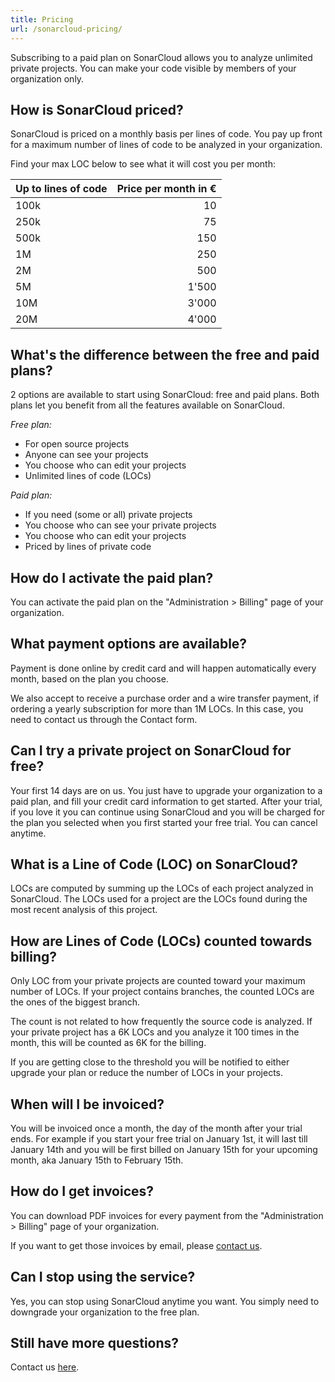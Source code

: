 ```yaml
---
title: Pricing
url: /sonarcloud-pricing/
---
```


Subscribing to a paid plan on SonarCloud allows you to analyze unlimited private projects. You can make your code visible by members of your organization only.

## How is SonarCloud priced?

SonarCloud is priced on a monthly basis per lines of code. You pay up front for a maximum number of lines of code to be analyzed in your organization.

Find your max LOC below to see what it will cost you per month:

| Up to lines of code  | Price per month in € |
| ------------- |--------------:|
| 100k          | 10            |
| 250k          | 75            | 
| 500k          | 150           |
| 1M            | 250           |
| 2M            | 500           |
| 5M            | 1'500         |
| 10M           | 3'000         |
| 20M           | 4'000         |


## What's the difference between the free and paid plans?

2 options are available to start using SonarCloud: free and paid plans. Both plans let you benefit from all the features available on SonarCloud.

*Free plan:*

* For open source projects
* Anyone can see your projects
* You choose who can edit your projects
* Unlimited lines of code (LOCs)

*Paid plan:*

* If you need (some or all) private projects
* You choose who can see your private projects
* You choose who can edit your projects
* Priced by lines of private code

## How do I activate the paid plan?

You can activate the paid plan on the "Administration > Billing" page of your organization. 

## What payment options are available?

Payment is done online by credit card and will happen automatically every month, based on the plan you choose. 

We also accept to receive a purchase order and a wire transfer payment, if ordering a yearly subscription for more than 1M LOCs. In this case, you need to contact us through the Contact form.

## Can I try a private project on SonarCloud for free?

Your first 14 days are on us. You just have to upgrade your organization to a paid plan, and fill your credit card information to get started. After your trial, if you love it you can continue using SonarCloud and you will be charged for the plan you selected when you first started your free trial. You can cancel anytime.

## What is a Line of Code (LOC) on SonarCloud?

LOCs are computed by summing up the LOCs of each project analyzed in SonarCloud. The LOCs used for a project are the LOCs found during the most recent analysis of this project.


## How are Lines of Code (LOCs) counted towards billing?

Only LOC from your private projects are counted toward your maximum number of LOCs. If your project contains branches, the counted LOCs are the ones of the biggest branch.

The count is not related to how frequently the source code is analyzed. If your private project has a 6K LOCs and you analyze it 100 times in the month, this will be counted as 6K for the billing.

If you are getting close to the threshold you will be notified to either upgrade your plan or reduce the number of LOCs in your projects.

## When will I be invoiced?

You will be invoiced once a month, the day of the month after your trial ends. For example if you start your free trial on January 1st, it will last till January 14th and you will be first billed on January 15th for your upcoming month, aka January 15th to February 15th.

## How do I get invoices?

You can download PDF invoices for every payment from the "Administration > Billing" page of your organization.

If you want to get those invoices by email, please [contact us](/#sonarcloud#/about/contact).

## Can I stop using the service?

Yes, you can stop using SonarCloud anytime you want. You simply need to downgrade your organization to the free plan.

## Still have more questions?

Contact us [here](https://about.sonarcloud.io/contact).


